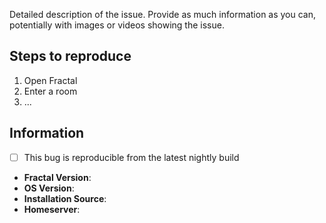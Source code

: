 <!-- This is a template to report bugs, select the corresponding template to request a new feature. -->

<!-- Please note that Fractal was rewritten from scratch and our current focus is on the main branch
or the latest nightly build, so issues with the stable release are unlikely to be fixed. -->

Detailed description of the issue. Provide as much information as you can, potentially with images
or videos showing the issue.

## Steps to reproduce

1. Open Fractal
2. Enter a room
3. ...

## Information

* [ ] This bug is reproducible from the latest nightly build <!-- Check this box if the bug happens on Fractal's development version -->
* **Fractal Version**: <!-- The version of Fractal you were using when the bug occurred. Check the "About Fractal" dialog for this information -->
* **OS Version**: <!-- Operating system version, e.g. Fedora 36 -->
* **Installation Source**: <!-- Where you installed Fractal from, e.g. Flathub, GNOME Apps Nightly, AUR, or distro repositories -->
* **Homeserver**: <!-- The homeserver for your matrix account, e.g. matrix.org, gnome.org, … You can mention several of them if this is reproducible on multiple ones. -->

<!-- If you have a crash report, use the "Attach A File" button in the issue editor to attach it, or paste it in a code block below. -->
<!-- To create a code block, you surround the code with two lines with three "`" characters like so:

```
code goes here
```

-->
